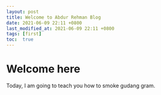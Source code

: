 ```yaml
---
layout: post
title: Welcome to Abdur Rehman Blog
date: 2021-06-09 22:11 +0800
last_modified_at: 2021-06-09 22:11 +0800
tags: [first]
toc:  true
---
```

# Welcome here

Today, I am going to teach you how to smoke gudang gram.
